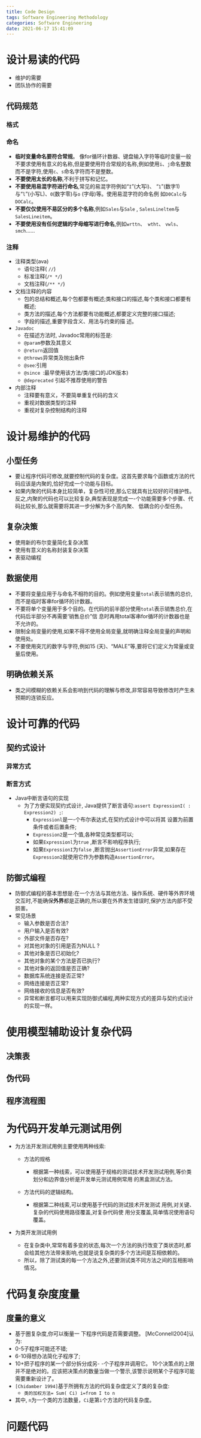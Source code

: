 ```yaml
---
title: Code Design
tags: Software Engineering Methodology
categories: Software Engineering
date: 2021-06-17 15:41:09
---
```



# 设计易读的代码

* 维护的需要
* 团队协作的需要

<!--more-->

## 代码规范

### 格式

### 命名

* **临时变量命名要符合常规**。 像for循环计数器、键盘输入字符等临时变量一般不要求使用有意义的名称,但是要使用符合常规的名称,例如使用`i`、`j`命名整数而不是字符,使用`c`、`s`命名字符而不是整数。
* **不要使用太长的名称**,不利于拼写和记忆。
* **不要使用易混字符进行命名**,常见的易混字符例如“`I`”(大写i)、 “`1`”(数字1)与“`l`”(小写L)、`0`(数字零)与`o` (字母)等。使用易混字符的命名例
  如`D0Calc`与`DOCalc`。
* **不要仅仅使用不易区分的多个名称**,例如`Sales`与`Sale` , `SalesLineltem`与`SalesLineitem`。
* **不要使用没有任何逻辑的字母缩写进行命名**,例如`wrttn`、` wtht`、 `vwls`、`smch`......

### 注释

* 注释类型(ava)
  * 语句注释( `//`)
  * 标准注释(`/* */`)
  * 文档注释(`/** */`)
* 文档注释的内容
  * 包的总结和概述,每个包都要有概述;类和接口的描述,每个类和接口都要有概述;
  * 类方法的描述,每个方法都要有功能概述,都要定义完整的接口描述;
  * 字段的描述,重要字段含义、用法与约束的描
    述。
* `Javadoc`
  * 在描述方法时, Javadoc常用的标签是:
  * `@param`参数及其意义
  * `@return`返回值
  * `@throws`异常类及抛出条件
  * `@see`:引用
  * `@since `:最早使用该方法/类/接口的JDK版本)
  * `@deprecated` 引起不推荐使用的警告
* 内部注释
  * 注释要有意义，不要简单重复代码的含义
  * 重视对数据类型的注释
  * 重视对复杂控制结构的注释

# 设计易维护的代码

## 小型任务

* 要让程序代码可修改,就要控制代码的复杂度。这首先要求每个函数或方法的代码应该是内聚的,恰好完成一个功能与目标。
* 如果内聚的代码本身比较简单，复杂性可控,那么它就具有比较好的可维护性。反之,内聚的代码也可以比较复杂,典型表现是完成一-个功能需要多个步骤、代码比较长,那么就需要将其进一步分解为多个高内聚、 低耦合的小型任务。

## 复杂决策

* 使用新的布尔变量简化复杂决策
* 使用有意义的名称封装复杂决策
* 表驱动编程

## 数据使用

* 不要将变量应用于与命名不相符的目的。例如使用变量`total`表示销售的总价,而不是临时客串for循环的计数器。
* 不要将单个变量用于多个目的。在代码的前半部分使用`total`表示销售总价,在代码后半部分不再需要‘销售总价”信
  息时再用total客串for循环的计数器也是不允许的。
* 限制全局变量的使用,如果不得不使用全局变量,就明确注释全局变量的声明和使用处。
* 不要使用突兀的数字与字符,例如15 (天)、“MALE”等,要将它们定义为常量或变量后使用。

## 明确依赖关系

* 类之间模糊的依赖关系会影响到代码的理解与修改,非常容易导致修改时产生未预期的连锁反应。

# 设计可靠的代码

## 契约式设计

### 异常方式

### 断言方式

* Java中断言语句的实现
  * 为了方便实现契约式设计, Java提供了断言语句:`assert
    ExpressionI( : Expression2) ;`:
    * `Expressionl`是一-个布尔表达式,在契约式设计中可以将其
      设置为前置条件或者后置条件;
    * `Expression2`是一个值,各种常见类型都可以;
    * 如果`Expressionl`为`true` ,断言不影响程序执行;
    * 如果`ExpressionI`为`false` ,断言抛出`AssertionError`异常,如果存在`Expression2`就使用它作为参数构造`AssertionError`。

## 防御式编程

* 防御式编程的基本思想是:在一个方法与其他方法、操作系统、硬件等外界环境交互时,不能确保**外界**都是正确的,所以要在外界发生错误时,保护方法内部不受损害。
* 常见场景
  * 输入参数是否合法?
  * 用户输入是否有效?
  * 外部文件是否存在?
  * 对其他对象的引用是否为NULL ?
  * 其他对象是否已初始化?
  * 其他对象的某个方法是否已执行?
  * 其他对象的返回值是否正确?
  * 数据库系统连接是否正常?
  * 网络连接是否正常?
  * 网络接收的信息是否有效?
  * 异常和断言都可以用来实现防御式编程,两种实现方式的差异与契约式设计的实现一样。

# 使用模型辅助设计复杂代码

## 决策表

## 伪代码

## 程序流程图

# 为代码开发单元测试用例

* 为方法开发测试用例主要使用两种线索:

  * 方法的规格
    * 根据第一种线索，可以使用基于规格的测试技术开发测试用例,等价类划分和边界值分析是开发单元测试用例常用
      的黑盒测试方法。

  * 方法代码的逻辑结构。
    * 根据第二种线索,可以使用基于代码的测试技术开发测试
      用例,对关键、复杂的代码使用路径覆盖,对复杂代码使
      用分支覆盖,简单情况使用语句覆盖。

* 为类开发测试用例

  * 在复杂类中,常常有着多变的状态,每次一个方法的执行改变了类状态时,都会给其他方法带来影响,也就是说复杂类的多个方法间是互相依赖的。
  * 所以，除了测试类的每一个方法之外,还要测试类不同方法之间的互相影响情况。

# 代码复杂度度量

## 度量的意义

* 基于圈复杂度,你可以衡量一 下程序代码是否需要调整。
  [McConnell2004]认为:
* 0-5子程序可能还不错;
* 6-10得想办法简化子程序了;
* 10+把子程序的某一个部分拆分成另- -个子程序并调用它。 10个决策点的上限并不是绝对的。应该把决策点的数量当做一个警示,该警示说明某个子程序可能需要重新设计了。
* `[Chidamber 1994]`基于所拥有方法的代码复杂度定义了类的复杂度:
  * `类的加权方法= Sum( Ci) i=from I to n`
* 其中, `n`为一个类的方法数量，`Ci`是第`i`个方法的代码复杂度。

# 问题代码

